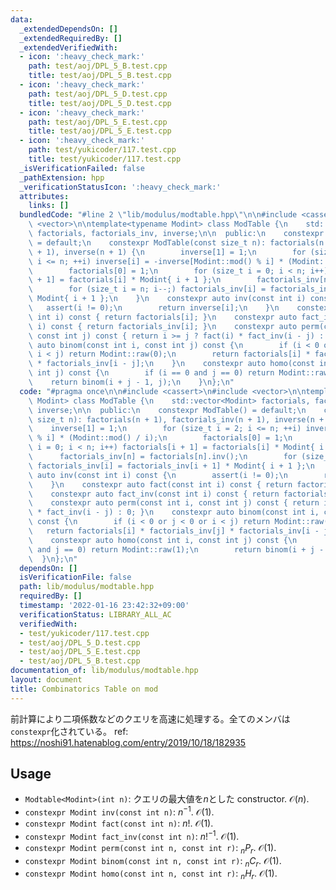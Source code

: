 ```yaml
---
data:
  _extendedDependsOn: []
  _extendedRequiredBy: []
  _extendedVerifiedWith:
  - icon: ':heavy_check_mark:'
    path: test/aoj/DPL_5_B.test.cpp
    title: test/aoj/DPL_5_B.test.cpp
  - icon: ':heavy_check_mark:'
    path: test/aoj/DPL_5_D.test.cpp
    title: test/aoj/DPL_5_D.test.cpp
  - icon: ':heavy_check_mark:'
    path: test/aoj/DPL_5_E.test.cpp
    title: test/aoj/DPL_5_E.test.cpp
  - icon: ':heavy_check_mark:'
    path: test/yukicoder/117.test.cpp
    title: test/yukicoder/117.test.cpp
  _isVerificationFailed: false
  _pathExtension: hpp
  _verificationStatusIcon: ':heavy_check_mark:'
  attributes:
    links: []
  bundledCode: "#line 2 \"lib/modulus/modtable.hpp\"\n\n#include <cassert>\n#include\
    \ <vector>\n\ntemplate<typename Modint> class ModTable {\n    std::vector<Modint>\
    \ factorials, factorials_inv, inverse;\n\n  public:\n    constexpr ModTable()\
    \ = default;\n    constexpr ModTable(const size_t n): factorials(n + 1), factorials_inv(n\
    \ + 1), inverse(n + 1) {\n        inverse[1] = 1;\n        for (size_t i = 2;\
    \ i <= n; ++i) inverse[i] = -inverse[Modint::mod() % i] * (Modint::mod() / i);\n\
    \        factorials[0] = 1;\n        for (size_t i = 0; i < n; i++) factorials[i\
    \ + 1] = factorials[i] * Modint{ i + 1 };\n        factorials_inv[n] = factorials[n].inv();\n\
    \        for (size_t i = n; i--;) factorials_inv[i] = factorials_inv[i + 1] *\
    \ Modint{ i + 1 };\n    }\n    constexpr auto inv(const int i) const {\n     \
    \   assert(i != 0);\n        return inverse[i];\n    }\n    constexpr auto fact(const\
    \ int i) const { return factorials[i]; }\n    constexpr auto fact_inv(const int\
    \ i) const { return factorials_inv[i]; }\n    constexpr auto perm(const int i,\
    \ const int j) const { return i >= j ? fact(i) * fact_inv(i - j) : 0; }\n    constexpr\
    \ auto binom(const int i, const int j) const {\n        if (i < 0 or j < 0 or\
    \ i < j) return Modint::raw(0);\n        return factorials[i] * factorials_inv[j]\
    \ * factorials_inv[i - j];\n    }\n    constexpr auto homo(const int i, const\
    \ int j) const {\n        if (i == 0 and j == 0) return Modint::raw(1);\n    \
    \    return binom(i + j - 1, j);\n    }\n};\n"
  code: "#pragma once\n\n#include <cassert>\n#include <vector>\n\ntemplate<typename\
    \ Modint> class ModTable {\n    std::vector<Modint> factorials, factorials_inv,\
    \ inverse;\n\n  public:\n    constexpr ModTable() = default;\n    constexpr ModTable(const\
    \ size_t n): factorials(n + 1), factorials_inv(n + 1), inverse(n + 1) {\n    \
    \    inverse[1] = 1;\n        for (size_t i = 2; i <= n; ++i) inverse[i] = -inverse[Modint::mod()\
    \ % i] * (Modint::mod() / i);\n        factorials[0] = 1;\n        for (size_t\
    \ i = 0; i < n; i++) factorials[i + 1] = factorials[i] * Modint{ i + 1 };\n  \
    \      factorials_inv[n] = factorials[n].inv();\n        for (size_t i = n; i--;)\
    \ factorials_inv[i] = factorials_inv[i + 1] * Modint{ i + 1 };\n    }\n    constexpr\
    \ auto inv(const int i) const {\n        assert(i != 0);\n        return inverse[i];\n\
    \    }\n    constexpr auto fact(const int i) const { return factorials[i]; }\n\
    \    constexpr auto fact_inv(const int i) const { return factorials_inv[i]; }\n\
    \    constexpr auto perm(const int i, const int j) const { return i >= j ? fact(i)\
    \ * fact_inv(i - j) : 0; }\n    constexpr auto binom(const int i, const int j)\
    \ const {\n        if (i < 0 or j < 0 or i < j) return Modint::raw(0);\n     \
    \   return factorials[i] * factorials_inv[j] * factorials_inv[i - j];\n    }\n\
    \    constexpr auto homo(const int i, const int j) const {\n        if (i == 0\
    \ and j == 0) return Modint::raw(1);\n        return binom(i + j - 1, j);\n  \
    \  }\n};\n"
  dependsOn: []
  isVerificationFile: false
  path: lib/modulus/modtable.hpp
  requiredBy: []
  timestamp: '2022-01-16 23:42:32+09:00'
  verificationStatus: LIBRARY_ALL_AC
  verifiedWith:
  - test/yukicoder/117.test.cpp
  - test/aoj/DPL_5_D.test.cpp
  - test/aoj/DPL_5_E.test.cpp
  - test/aoj/DPL_5_B.test.cpp
documentation_of: lib/modulus/modtable.hpp
layout: document
title: Combinatorics Table on mod
---
```


前計算により二項係数などのクエリを高速に処理する。全てのメンバは`constexpr`化されている。
ref: https://noshi91.hatenablog.com/entry/2019/10/18/182935

## Usage
- `Modtable<Modint>(int n)`: クエリの最大値を$n$とした constructor. $\mathcal{O}(n)$.
- `constexpr Modint inv(const int n)`: $n^{-1}$. $\mathcal{O}(1)$.
- `constexpr Modint fact(const int n)`: $n!$. $\mathcal{O}(1)$.
- `constexpr Modint fact_inv(const int n)`: $n!^{-1}$. $\mathcal{O}(1)$.
- `constexpr Modint perm(const int n, const int r)`: $_nP_r$. $\mathcal{O}(1)$.
- `constexpr Modint binom(const int n, const int r)`: $_nC_r$. $\mathcal{O}(1)$.
- `constexpr Modint homo(const int n, const int r)`: $_nH_r$. $\mathcal{O}(1)$.

